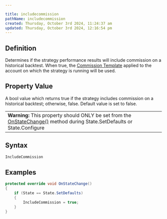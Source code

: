 ```yaml
---

title: includecommission
pathName: includecommission
created: Thursday, October 3rd 2024, 11:24:37 am
updated: Thursday, October 3rd 2024, 12:16:54 pm
---
```


## Definition

Determines if the strategy performance results will include commission on a historical backtest. When true, the [Commission Template](understanding_commissions.htm) applied to the account on which the strategy is running will be used.

## Property Value

A bool value which returns true if the strategy includes commission on a historical backtest; otherwise, false. Default value is set to false.

|  |  |
| --- | --- |
| **Warning:** This property should ONLY be set from the [OnStateChange()](onstatechange.htm) method during State.SetDefaults or State.Configure |

## Syntax

```csharp
IncludeCommission
```

## Examples

```csharp
protected override void OnStateChange()
{
    if (State == State.SetDefaults)
    {
        IncludeCommission = true;
    }
}
```
